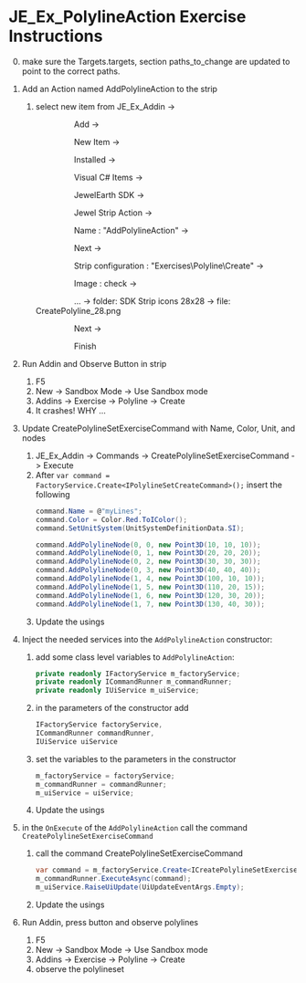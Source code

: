 # JE_Ex_PolylineAction Exercise Instructions

0. make sure the Targets.targets, section paths_to_change are updated to point to the correct paths.

1. Add an Action named AddPolylineAction to the strip
	1. select new item from JE_Ex_Addin -> 
	
		&nbsp;&nbsp;&nbsp;&nbsp;&nbsp;&nbsp;&nbsp;&nbsp;&nbsp;&nbsp;&nbsp;&nbsp;&nbsp;&nbsp;&nbsp;&nbsp; Add -> 

		&nbsp;&nbsp;&nbsp;&nbsp;&nbsp;&nbsp;&nbsp;&nbsp;&nbsp;&nbsp;&nbsp;&nbsp;&nbsp;&nbsp;&nbsp;&nbsp; New Item -> 

		&nbsp;&nbsp;&nbsp;&nbsp;&nbsp;&nbsp;&nbsp;&nbsp;&nbsp;&nbsp;&nbsp;&nbsp;&nbsp;&nbsp;&nbsp;&nbsp; Installed -> 

		&nbsp;&nbsp;&nbsp;&nbsp;&nbsp;&nbsp;&nbsp;&nbsp;&nbsp;&nbsp;&nbsp;&nbsp;&nbsp;&nbsp;&nbsp;&nbsp; Visual C# Items -> 

		&nbsp;&nbsp;&nbsp;&nbsp;&nbsp;&nbsp;&nbsp;&nbsp;&nbsp;&nbsp;&nbsp;&nbsp;&nbsp;&nbsp;&nbsp;&nbsp; JewelEarth SDK -> 

		&nbsp;&nbsp;&nbsp;&nbsp;&nbsp;&nbsp;&nbsp;&nbsp;&nbsp;&nbsp;&nbsp;&nbsp;&nbsp;&nbsp;&nbsp;&nbsp; Jewel Strip Action ->

		&nbsp;&nbsp;&nbsp;&nbsp;&nbsp;&nbsp;&nbsp;&nbsp;&nbsp;&nbsp;&nbsp;&nbsp;&nbsp;&nbsp;&nbsp;&nbsp; Name : "AddPolylineAction" -> 

		&nbsp;&nbsp;&nbsp;&nbsp;&nbsp;&nbsp;&nbsp;&nbsp;&nbsp;&nbsp;&nbsp;&nbsp;&nbsp;&nbsp;&nbsp;&nbsp; Next -> 

		&nbsp;&nbsp;&nbsp;&nbsp;&nbsp;&nbsp;&nbsp;&nbsp;&nbsp;&nbsp;&nbsp;&nbsp;&nbsp;&nbsp;&nbsp;&nbsp; Strip configuration : "Exercises\Polyline\Create" ->

		&nbsp;&nbsp;&nbsp;&nbsp;&nbsp;&nbsp;&nbsp;&nbsp;&nbsp;&nbsp;&nbsp;&nbsp;&nbsp;&nbsp;&nbsp;&nbsp; Image : check -> 

		&nbsp;&nbsp;&nbsp;&nbsp;&nbsp;&nbsp;&nbsp;&nbsp;&nbsp;&nbsp;&nbsp;&nbsp;&nbsp;&nbsp;&nbsp;&nbsp; ... -> folder: SDK Strip icons 28x28 -> file: CreatePolyline_28.png

		&nbsp;&nbsp;&nbsp;&nbsp;&nbsp;&nbsp;&nbsp;&nbsp;&nbsp;&nbsp;&nbsp;&nbsp;&nbsp;&nbsp;&nbsp;&nbsp; Next -> 

		&nbsp;&nbsp;&nbsp;&nbsp;&nbsp;&nbsp;&nbsp;&nbsp;&nbsp;&nbsp;&nbsp;&nbsp;&nbsp;&nbsp;&nbsp;&nbsp; Finish
1. Run Addin and Observe Button in strip
	1. F5
	1. New -> Sandbox Mode -> Use Sandbox mode
	1. Addins -> Exercise -> Polyline -> Create 
	1. It crashes! WHY ...
1. Update CreatePolylineSetExerciseCommand with Name, Color, Unit, and nodes
	1. JE_Ex_Addin -> Commands -> CreatePolylineSetExerciseCommand -> Execute
	1. After `var command = FactoryService.Create<IPolylineSetCreateCommand>();` insert the following
		```c#
		command.Name = @"myLines";
		command.Color = Color.Red.ToIColor();
		command.SetUnitSystem(UnitSystemDefinitionData.SI);

		command.AddPolylineNode(0, 0, new Point3D(10, 10, 10));
		command.AddPolylineNode(0, 1, new Point3D(20, 20, 20));
		command.AddPolylineNode(0, 2, new Point3D(30, 30, 30));
		command.AddPolylineNode(0, 3, new Point3D(40, 40, 40));
		command.AddPolylineNode(1, 4, new Point3D(100, 10, 10));
		command.AddPolylineNode(1, 5, new Point3D(110, 20, 15));
		command.AddPolylineNode(1, 6, new Point3D(120, 30, 20));
		command.AddPolylineNode(1, 7, new Point3D(130, 40, 30));
		```
	1. Update the usings
1. Inject the needed services into the `AddPolylineAction` constructor:
	1. add some class level variables to `AddPolylineAction`:
		```c#
		private readonly IFactoryService m_factoryService;
		private readonly ICommandRunner m_commandRunner;
		private readonly IUiService m_uiService;
		```
	1. in the parameters of the constructor add
		```c#
		IFactoryService factoryService,
		ICommandRunner commandRunner,
		IUiService uiService
		```
	1. set the variables to the parameters in the constructor
		```c#
		m_factoryService = factoryService;
		m_commandRunner = commandRunner;
		m_uiService = uiService;
		```
	1. Update the usings
1. in the `OnExecute` of the `AddPolylineAction` call the command `CreatePolylineSetExerciseCommand` 
	1. call the command CreatePolylineSetExerciseCommand
		```c#
		var command = m_factoryService.Create<ICreatePolylineSetExerciseCommand>();
		m_commandRunner.ExecuteAsync(command);
		m_uiService.RaiseUiUpdate(UiUpdateEventArgs.Empty);	
		```
	1. Update the usings
1. Run Addin, press button and observe polylines
	1. F5
	1. New -> Sandbox Mode -> Use Sandbox mode
	1. Addins -> Exercise -> Polyline -> Create 
	1. observe the polylineset
